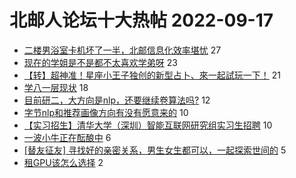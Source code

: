 # 北邮人论坛十大热帖 2022-09-17

- [二楼男浴室卡机坏了一半，北邮信息化效率堪忧](https://bbs.byr.cn/article/Talking/6364377) 27
- [现在的学姐是不是都不太喜欢学弟呀](https://bbs.byr.cn/article/Feeling/3193292) 23
- [【转】超神准！星座小王子独创的新型占卜、來一起試玩一下！](https://bbs.byr.cn/article/Constellations/326533) 21
- [学八一层现状](https://bbs.byr.cn/article/Picture/3329442) 18
- [目前研二，大方向是nlp，还要继续卷算法吗?](https://bbs.byr.cn/article/Job/2171426) 12
- [字节nlp和推荐画像方向有没有愿意来的](https://bbs.byr.cn/article/WorkLife/1191166) 10
- [【实习招生】清华大学（深圳）智能互联网研究组实习生招聘](https://bbs.byr.cn/article/AimGraduate/1219271) 10
- [一波小牛正在酝酿中](https://bbs.byr.cn/article/Financial/82121) 6
- [[替友征友] 寻找好的亲密关系，男生女生都可以，一起探索世间的](https://bbs.byr.cn/article/Friends/2030303) 5
- [租GPU该怎么选择](https://bbs.byr.cn/article/ML_DM/38565) 2


